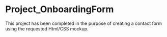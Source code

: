 # Project_OnboardingForm 
This project has been completed in the purpose of creating a contact form using the requested Html/CSS mockup.  
